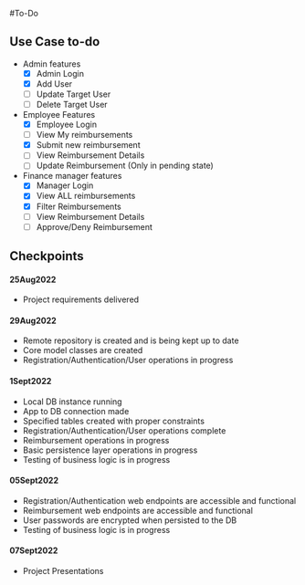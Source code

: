 #To-Do
## Use Case to-do
 - Admin features
   - [x] Admin Login
   - [x] Add User
   - [ ] Update Target User
   - [ ] Delete Target User
 - Employee Features
   - [x] Employee Login
   - [ ] View My reimbursements
   - [x] Submit new reimbursement
   - [ ] View Reimbursement Details
   - [ ] Update Reimbursement (Only in pending state)
 - Finance manager features
   - [x] Manager Login
   - [x] View ALL reimbursements
   - [x] Filter Reimbursements 
   - [ ] View Reimbursement Details
   - [ ] Approve/Deny Reimbursement

## Checkpoints
#### 25Aug2022
- Project requirements delivered

#### 29Aug2022
- Remote repository is created and is being kept up to date
- Core model classes are created
- Registration/Authentication/User operations in progress

#### 1Sept2022
- Local DB instance running
- App to DB connection made
- Specified tables created with proper constraints
- Registration/Authentication/User operations complete
- Reimbursement operations in progress
- Basic persistence layer operations in progress
- Testing of business logic is in progress

#### 05Sept2022
- Registration/Authentication web endpoints are accessible and functional
- Reimbursement web endpoints are accessible and functional
- User passwords are encrypted when persisted to the DB
- Testing of business logic is in progress

#### 07Sept2022
- Project Presentations
